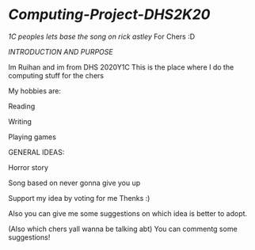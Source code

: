 # *Computing-Project-DHS2K20*
_1C peoples lets base the song on rick astley_
For Chers :D


*INTRODUCTION AND PURPOSE*



Im Ruihan and im from DHS 2020Y1C
This is the place where I do the computing stuff for the chers


My hobbies are:

Reading

Writing

Playing games



GENERAL IDEAS:
  
  Horror story
   
   
   
   Song based on never gonna give you up
   
   
Support my idea by voting for me 
Thenks :)

Also you can give me some suggestions on which idea is better to adopt.

(Also which chers yall wanna be talking abt) You can commentg some suggestions!
